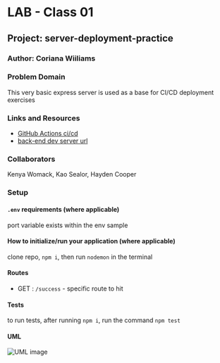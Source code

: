 # LAB - Class 01

## Project: server-deployment-practice

### Author: Coriana Wiiliams

### Problem Domain

This very basic express server is used as a base for CI/CD deployment exercises

### Links and Resources

- [GitHub Actions ci/cd](https://github.com/Coriana1/basic-express-server/actionss)
- [back-end dev server url](https://github.com/Coriana1/basic-express-server/actions)

### Collaborators

Kenya Womack, Kao Sealor, Hayden Cooper

### Setup

#### `.env` requirements (where applicable)

port variable exists within the env sample


#### How to initialize/run your application (where applicable)

clone repo, `npm i`, then run `nodemon` in the terminal

#### Routes

- GET : `/success` - specific route to hit

#### Tests

to run tests, after running `npm i`, run the command `npm test`

#### UML

![UML image](./assets/basic-express-server-uml.png)